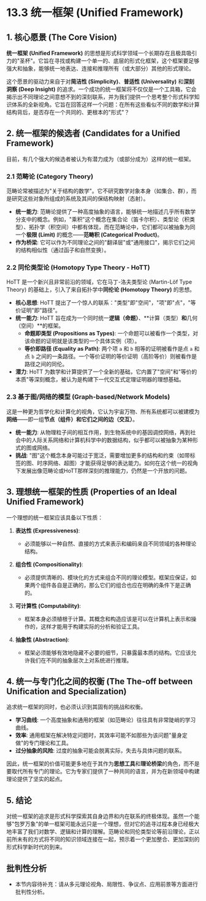 # 13.3 统一框架 (Unified Framework)

## 1. 核心愿景 (The Core Vision)

**统一框架 (Unified Framework)** 的思想是形式科学领域一个长期存在且极具吸引力的"圣杯"。它旨在寻找或构建一个单一的、底层的形式化框架，这个框架要足够强大和抽象，能够统一地表达、连接和推理所有（或大部分）其他的形式理论。

这个愿景的驱动力来自于对**简洁性 (Simplicity)**、**普适性 (Universality)** 和**深刻洞察 (Deep Insight)** 的追求。一个成功的统一框架将不仅仅是一个工具箱，它会揭示出不同理论之间意想不到的深刻联系，并为我们提供一个思考整个形式科学知识体系的全新视角。它旨在回答这样一个问题：在所有这些看似不同的数学和计算结构背后，是否存在一个共同的、更根本的"形式"？

## 2. 统一框架的候选者 (Candidates for a Unified Framework)

目前，有几个强大的候选者被认为有潜力成为（或部分成为）这样的统一框架。

### 2.1 范畴论 (Category Theory)

范畴论常被描述为"关于结构的数学"。它不研究数学对象本身（如集合、群），而是研究这些对象所组成的系统及其间的保结构映射（态射）。

- **统一能力**: 范畴论提供了一种高度抽象的语言，能够统一地描述几乎所有数学分支中的概念。例如，"乘积"这个概念在集合论（笛卡尔积）、类型论（积类型）、拓扑学（积空间）中都有体现，而在范畴论中，它们都可以被抽象为同一个**极限 (Limit)** 的概念——**范畴积 (Categorical Product)**。
- **作为桥梁**: 它可以作为不同理论之间的"翻译层"或"通用接口"，揭示它们之间的结构相似性（通过函子和自然变换）。

### 2.2 同伦类型论 (Homotopy Type Theory - HoTT)

HoTT 是一个新兴且非常前沿的领域，它在马丁-洛夫类型论 (Martin-Löf Type Theory) 的基础上，引入了来自拓扑学中**同伦论 (Homotopy Theory)** 的思想。

- **核心思想**: HoTT 提出了一个惊人的联系："类型"即"空间"，"项"即"点"，"等价证明"即"路径"。
- **统一能力**: HoTT 旨在成为一个同时统一**逻辑（命题）**、**计算（类型）**和**几何（空间）**的框架。
  - **命题即类型 (Propositions as Types)**: 一个命题可以被看作一个类型，对该命题的证明就是该类型的一个具体实例（项）。
  - **等价即路径 (Equality as Path)**: 两个项 `a` 和 `b` 相等的证明被看作是点 `a` 和点 `b` 之间的一条路径。一个等价证明的等价证明（高阶等价）则被看作是路径之间的同伦。
- **潜力**: HoTT 为数学和计算提供了一个全新的基础，它内置了"空间"和"等价的本质"等深刻概念，被认为是构建下一代交互式定理证明器的理想基础。

### 2.3 基于图/网络的模型 (Graph-based/Network Models)

这是一种更为哲学化和计算化的视角，它认为宇宙万物、所有系统都可以被建模为**网络**——即一组**节点（组件）**和它们之间的**边（交互）**。

- **统一能力**: 从物理粒子间的相互作用，到生物系统中的基因调控网络，再到社会中的人际关系网络和计算机科学中的数据结构，似乎都可以被抽象为某种形式的图或网络。
- **挑战**: "图"这个概念本身可能过于宽泛，需要增加更多的结构和约束（如带标签的图、时序网络、超图）才能获得足够的表达能力。如何在这个统一的视角下发展出像范畴论或HoTT那样深刻的推理能力，仍然是一个开放的问题。

## 3. 理想统一框架的性质 (Properties of an Ideal Unified Framework)

一个理想的统一框架应该具备以下性质：

1. **表达性 (Expressiveness)**:
    - 必须能够以一种自然、直接的方式来表示和编码来自不同领域的各种理论结构。

2. **组合性 (Compositionality)**:
    - 必须提供清晰的、模块化的方式来组合不同的理论模型。框架应保证，如果两个组件各自是正确的，那么它们的组合也应在明确的条件下是正确的。

3. **可计算性 (Computability)**:
    - 框架本身必须植根于计算。其概念和构造应该是可以在计算机上表示和操作的，这样才能用于构建实际的分析和验证工具。

4. **抽象性 (Abstraction)**:
    - 框架必须能够有效地隐藏不必要的细节，只暴露最本质的结构。它应该允许我们在不同的抽象层次上对系统进行推理。

## 4. 统一与专门化之间的权衡 (The The-off between Unification and Specialization)

追求统一框架的同时，也必须认识到其固有的挑战和权衡。

- **学习曲线**: 一个高度抽象和通用的框架（如范畴论）往往具有非常陡峭的学习曲线。
- **效率**: 通用框架在解决特定问题时，其效率可能不如那些为该问题"量身定做"的专门理论和工具。
- **过分抽象的风险**: 过度的抽象可能会脱离实际，失去与具体问题的联系。

因此，统一框架的价值可能更多地在于其作为**思想工具**和**理论桥梁**的角色，而不是要取代所有专门的理论。它为专家们提供了一种共同的语言，并为在新领域中构建理论提供了坚实的起点。

## 5. 结论

对统一框架的追求是形式科学探索其自身边界和内在联系的终极体现。虽然一个能够"包罗万象"的单一框架可能永远只是一个理想，但对它的追寻过程本身已经极大地丰富了我们对数学、逻辑和计算的理解。范畴论和同伦类型论等前沿理论，正以前所未有的方式将不同的知识领域连接在一起，预示着一个更加整合、更加深刻的形式科学新时代的到来。

## 批判性分析

- 本节内容待补充：请从多元理论视角、局限性、争议点、应用前景等方面进行批判性分析。
